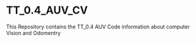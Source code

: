 # TT_0.4_AUV_CV
This Repository contains the TT_0.4 AUV Code information about computer Vision and Odomentry
